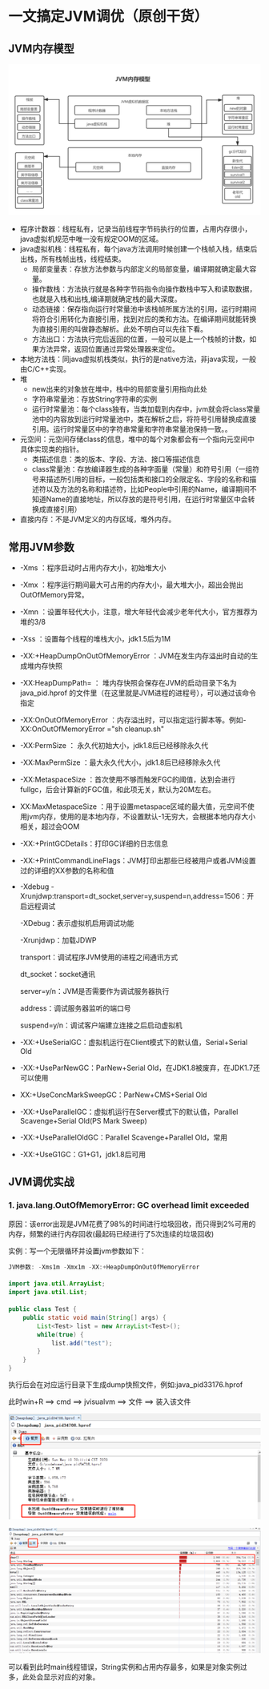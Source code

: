 # 一文搞定JVM调优（原创干货）

## JVM内存模型

![jvm模型](/imgs/jvm/jvm模型.png)

+ 程序计数器：线程私有，记录当前线程字节码执行的位置，占用内存很小，java虚拟机规范中唯一没有规定OOM的区域。
+ java虚拟机栈：线程私有，每个java方法调用时候创建一个栈帧入栈，结束后出栈，所有栈帧出栈，线程结束。
  + 局部变量表：存放方法参数与内部定义的局部变量，编译期就确定最大容量。
  + 操作数栈：方法执行就是各种字节码指令向操作数栈中写入和读取数据，也就是入栈和出栈,编译期就确定栈的最大深度。
  + 动态链接：保存指向运行时常量池中该栈帧所属方法的引用，运行时期间将符合引用转化为直接引用，找到对应的类和方法。在编译期间就能转换为直接引用的叫做静态解析。此处不明白可以先往下看。
  + 方法出口：方法执行完后返回的位置，一般可以是上一个栈帧的计数，如果方法异常，返回位置通过异常处理器来定位。
+ 本地方法栈：同java虚拟机栈类似，执行的是native方法，非java实现，一般由C/C++实现。
+ 堆
  + new出来的对象放在堆中，栈中的局部变量引用指向此处
  + 字符串常量池：存放String字符串的实例
  + 运行时常量池：每个class独有，当类加载到内存中，jvm就会将class常量池中的内容放到运行时常量池中，类在解析之后，将符号引用替换成直接引用。运行时常量区中的字符串常量和字符串常量池保持一致。。
+ 元空间：元空间存储class的信息，堆中的每个对象都会有一个指向元空间中具体实现类的指针。
  + 类描述信息：类的版本、字段、方法、接口等描述信息
  + class常量池：存放编译器生成的各种字面量（常量）和符号引用（一组符号来描述所引用的目标，一般包括类和接口的全限定名、字段的名称和描述符以及方法的名称和描述符，比如People中引用的Name，编译期间不知道Name的直接地址，所以存放的是符号引用，在运行时常量区中会转换成直接引用）
+ 直接内存：不是JVM定义的内存区域，堆外内存。

## 常用JVM参数

+ -Xms ：程序启动时占用内存大小，初始堆大小

+ -Xmx ：程序运行期间最大可占用的内存大小，最大堆大小，超出会抛出OutOfMemory异常。

+ -Xmn ：设置年轻代大小，注意，增大年轻代会减少老年代大小，官方推荐为堆的3/8

+ -Xss   ：设置每个线程的堆栈大小，jdk1.5后为1M

+ -XX:+HeapDumpOnOutOfMemoryError ：JVM在发生内存溢出时自动的生成堆内存快照

+ -XX:HeapDumpPath=<path> ： 堆内存快照会保存在JVM的启动目录下名为java_pid<pid>.hprof 的文件里（在这里<pid>就是JVM进程的进程号），可以通过该命令指定

+ -XX:OnOutOfMemoryError ：内存溢出时，可以指定运行脚本等。例如-XX:OnOutOfMemoryError ="sh cleanup.sh"

+ -XX:PermSize ： 永久代初始大小，jdk1.8后已经移除永久代

+ -XX:MaxPermSize ：最大永久代大小，jdk1.8后已经移除永久代

+ -XX:MetaspaceSize ：首次使用不够而触发FGC的阈值，达到会进行fullgc，后会计算新的FGC值，和此项无关，默认为20M左右。

+ XX:MaxMetaspaceSize ：用于设置metaspace区域的最大值，元空间不使用jvm内存，使用的是本地内存，不设置默认-1无穷大，会根据本地内存大小相关，超过会OOM

+ -XX:+PrintGCDetails：打印GC详细的日志信息

+ -XX:+PrintCommandLineFlags：JVM打印出那些已经被用户或者JVM设置过的详细的XX参数的名称和值

+ -Xdebug -Xrunjdwp:transport=dt_socket,server=y,suspend=n,address=1506：开启远程调试

  -XDebug：表示虚拟机启用调试功能

  -Xrunjdwp：加载JDWP

  transport：调试程序JVM使用的进程之间通讯方式

  dt_socket：socket通讯

  server=y/n：JVM是否需要作为调试服务器执行

  address：调试服务器监听的端口号

  suspend=y/n：调试客户端建立连接之后启动虚拟机

+ -XX:+UseSerialGC：虚拟机运行在Client模式下的默认值，Serial+Serial Old

+ -XX:+UseParNewGC：ParNew+Serial Old，在JDK1.8被废弃，在JDK1.7还可以使用

+ XX:+UseConcMarkSweepGC：ParNew+CMS+Serial Old

+ -XX:+UseParallelGC：虚拟机运行在Server模式下的默认值，Parallel Scavenge+Serial Old(PS Mark Sweep)

+ -XX:+UseParallelOldGC：Parallel Scavenge+Parallel Old，常用

+ -XX:+UseG1GC：G1+G1，jdk1.8后可用

## JVM调优实战

### 1. java.lang.OutOfMemoryError: GC overhead limit exceeded

原因：该error出现是JVM花费了98%的时间进行垃圾回收，而只得到2%可用的内存，频繁的进行内存回收(最起码已经进行了5次连续的垃圾回收)

实例：写一个无限循环并设置jvm参数如下：

```java
JVM参数: -Xms1m -Xmx1m -XX:+HeapDumpOnOutOfMemoryError 

import java.util.ArrayList;
import java.util.List;

public class Test {
    public static void main(String[] args) {
        List<Test> list = new ArrayList<Test>();
        while(true) {
            list.add("test");
        }
    }
}
```

执行后会在对应运行目录下生成dump快照文件，例如:java_pid33176.hprof

此时win+R ==>  cmd ==>  jvisualvm ==> 文件 ==> 装入该文件

![dump1](/imgs/jvm/dump1.png)

![dump2](/imgs/jvm/dump2.jpg)

可以看到此时main线程错误，String实例和占用内存最多，如果是对象实例过多，此处会显示对应的对象。

